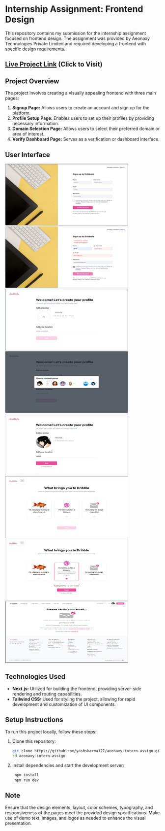 # Internship Assignment: Frontend Design

This repository contains my submission for the internship assignment focused on frontend design. The assignment was provided by Aeonaxy Technologies Private Limited and required developing a frontend with specific design requirements.

## [Live Project Link](https://yashsharma127.github.io/aeonaxy-intern-assign/) (Click to Visit)
 
## Project Overview

The project involves creating a visually appealing frontend with three main pages:

1. **Signup Page:** Allows users to create an account and sign up for the platform.
2. **Profile Setup Page:** Enables users to set up their profiles by providing necessary information.
3. **Domain Selection Page:** Allows users to select their preferred domain or area of interest.
4. **Verify Dashboard Page:** Serves as a verification or dashboard interface.

## User Interface
<img src="/readmeImages/1.png" width="400" height="200"> <img src="/readmeImages/2.png" width="400" height="200">
<img src="/readmeImages/3.png" width="400" height="200"><img src="/readmeImages/4.png" width="400" height="200">
<img src="/readmeImages/5.png" width="400" height="200"><img src="/readmeImages/6.png" width="400" height="200">
<img src="/readmeImages/7.png" width="400" height="200"><img src="/readmeImages/8.png" width="400" height="200">

## Technologies Used

- **Next.js:** Utilized for building the frontend, providing server-side rendering and routing capabilities.
- **Tailwind CSS:** Used for styling the project, allowing for rapid development and customization of UI components.

## Setup Instructions

To run this project locally, follow these steps:

1. Clone this repository:

   ```bash
   git clone https://github.com/yashsharma127/aeonaxy-intern-assign.git
   cd aeonaxy-intern-assign
   ```

4. Install dependencies and start the development server:

   ```bash
    npm install
    npm run dev
   ```
  

## Note

Ensure that the design elements, layout, color schemes, typography, and responsiveness of the pages meet the provided design specifications. Make use of demo text, images, and logos as needed to enhance the visual presentation.
 
